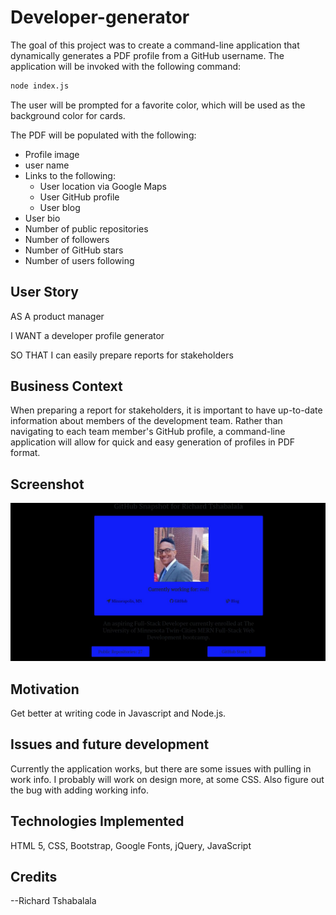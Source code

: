 # Developer-generator

The goal of this project was to create a command-line application that dynamically generates a PDF profile from a GitHub username. The application will be invoked with the following command:

```sh
node index.js
```

The user will be prompted for a favorite color, which will be used as the background color for cards.

The PDF will be populated with the following:

* Profile image
* user name
* Links to the following:
  * User location via Google Maps
  * User GitHub profile
  * User blog
* User bio
* Number of public repositories
* Number of followers
* Number of GitHub stars
* Number of users following


## User Story

AS A product manager

I WANT a developer profile generator

SO THAT I can easily prepare reports for stakeholders

## Business Context

When preparing a report for stakeholders, it is important to have up-to-date information about members of the development team. Rather than navigating to each team member's GitHub profile, a command-line application will allow for quick and easy generation of profiles in PDF format.

## Screenshot


<img src="assets/images/github.JPG" alt="github profile image">


## Motivation

Get better at writing code in Javascript and Node.js.   

## Issues and future development

Currently the application works, but there are some issues with pulling in work info.  I probably will work on design more, at some CSS.  Also figure out the bug with adding working info.

## Technologies Implemented

HTML 5, CSS, Bootstrap, Google Fonts, jQuery, JavaScript   



## Credits

--Richard Tshabalala
